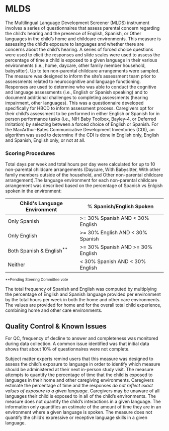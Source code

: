 # MLDS
The Multilingual Language Development Screener (MLDS) instrument involves a series of questionnaires that assess parental concern regarding the child’s hearing and the presence of English, Spanish, or Other languages in the child’s home and childcare environments. This measure is assessing the child’s exposure to languages and whether there are concerns about the child’s hearing. A series of forced choice questions were used to elicit the responses and slide scales were used to assess the percentage of time a child is exposed to a given language in their various environments (i.e., home, daycare, other family member household, babysitter). Up to ten non-parental childcare arrangements were sampled. The measure was designed to inform the site’s assessment team prior to assessments related to neurocognitive and language functioning. Responses are used to determine who was able to conduct the cognitive and language assessments (i.e., English or Spanish speaking) and to document additional challenges to completing assessments (hearing impairment, other languages). This was a questionnaire developed specifically for HBCD to inform assessment process. Caregivers opt for their child’s assessment to be performed in either English or Spanish for in person performance tasks (i.e., NIH Baby Toolbox, Bayley-4, or Deferred Imitation) by selecting between a forced choice of English or Spanish. For the MacArthur-Bates Communicative Development Inventories (CDI), an algorithm was used to determine if the CDI is done in English only, English and Spanish, English only, or not at all.   

### Scoring Procedures
Total days per week and total hours per day were calculated for up to 10 non-parental childcare arrangements (Daycare, With Babysitter, With other family members outside of the household, and Other non-parental childcare arrangement).The language environment for each non-parental childcare arrangement was described based on the percentage of Spanish vs Enlgish spoken in the environment:

| Child's Language Environment | % Spanish/English Spoken |
| - | - |
| Only Spanish | >= 30% Spanish AND < 30% English |
| Only English | >= 30% English AND < 30% Spanish |
| Both Spanish & English<sup>**</sup> | >= 30% Spanish AND >= 30% English |
| Neither | < 30% Spanish AND < 30% English |

<sup>**Pending Steering Committee vote</sup>

 The total frequency of Spanish and English was computed by multiplying the percentage of English and Spanish language provided per environment by the total hours per week in both the home and other care environments. The values are provided for home and for the overall total child experience, combining home and other care environments. 

## Quality Control & Known Issues
For QC, frequency of decline to answer and completeness was monitored during data collection. A common issue identified was that initial data shows that about 10% of questionnaires were not complete.

Subject matter experts remind users that this measure was designed to assess the child’s exposure to language in order to identify which measure should be administered at their next in-person study visit. The measure attempts to quantify the percentage of time that the child is exposed to languages in their home and other caregiving environments. Caregivers estimate the percentage of time and the responses *do not reflect exact values of exposure to a given language*. Caregivers may be unaware of all languages their child is exposed to in all of the child’s environments. The measure does not quantify the child’s interactions in a given language. The information only quantifies an estimate of the amount of time they are in an environment where a given language is spoken. The measure does not quantify the child’s expressive or receptive language skills in a given language. 